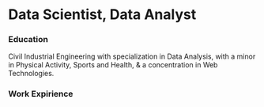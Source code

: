 # Data Scientist, Data Analyst

### Education
Civil Industrial Engineering with specialization in Data Analysis, with a minor in Physical Activity, Sports and Health, & a concentration in Web Technologies.
### Work Expirience

